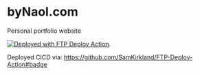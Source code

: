 # byNaol.com
Personal portfolio website

[<img alt="Deployed with FTP Deploy Action" src="https://img.shields.io/badge/Deployed With-FTP DEPLOY ACTION-%3CCOLOR%3E?style=for-the-badge&color=0077b6">](https://github.com/SamKirkland/FTP-Deploy-Action). 

Deployed CICD via: https://github.com/SamKirkland/FTP-Deploy-Action#badge
